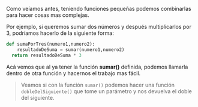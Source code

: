 Como veíamos antes, teniendo funciones pequeñas podemos combinarlas para hacer cosas mas complejas.

Por ejemplo, si queremos sumar dos números y después multiplicarlos por 3, podríamos hacerlo de la siguiente forma:

```python
def sumaPorTres(numero1,numero2):
    resultadoDeSuma = sumar(numero1,numero2)
  return resultadoDeSuma * 3 

```

Acá vemos que al ya tener la función **sumar()** definida, podemos llamarla dentro de otra función y hacernos el trabajo mas fácil.

> Veamos si con la función `sumar()` podemos hacer una función `dobleDelSiguiente()` que tome un parámetro y nos devuelva el doble del siguiente. 